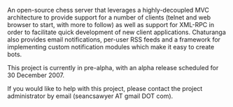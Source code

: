 An open-source chess server that leverages a highly-decoupled MVC architecture to provide support for a number of clients (telnet and web browser to start, with more to follow) as well as support for XML-RPC in order to facilitate quick development of new client applications. Chaturanga also provides email notifications, per-user RSS feeds and a framework for implementing custom notification modules which make it easy to create bots.

This project is currently in pre-alpha, with an alpha release scheduled for 30 December 2007.

If you would like to help with this project, please contact the project administrator by email (seancsawyer AT gmail DOT com).